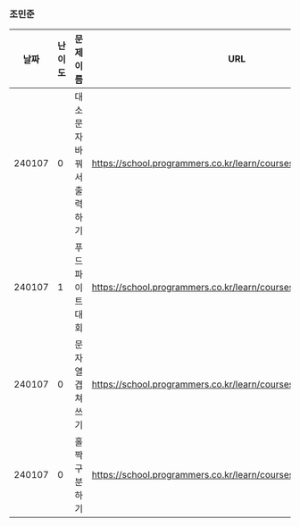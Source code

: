 ### 조민준
|날짜|난이도|문제 이름|URL|비고|
|----|----|----|----|----|
|240107|0|대소문자 바꿔서 출력하기|https://school.programmers.co.kr/learn/courses/30/lessons/181949|X|
|240107|1|푸드 파이트 대회|https://school.programmers.co.kr/learn/courses/30/lessons/134240|X|
|240107|0|문자열 겹쳐쓰기|https://school.programmers.co.kr/learn/courses/30/lessons/181943|X|
|240107|0|홀짝 구분하기|https://school.programmers.co.kr/learn/courses/30/lessons/181944|X|
